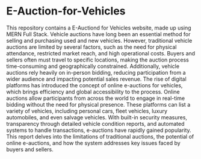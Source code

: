 # E-Auction-for-Vehicles

This repository contains a E-Auctiond for Vehicles website, made up using MERN Full Stack.
Vehicle auctions have long been an essential method for selling and purchasing used and new vehicles. However, traditional vehicle auctions are limited by several factors, such as the need for physical attendance, restricted market reach, and high operational costs. Buyers and sellers often must travel to specific locations, making the auction process time-consuming and geographically constrained. Additionally, vehicle auctions rely heavily on in-person bidding, reducing participation from a wider audience and impacting potential sales revenue. The rise of digital platforms has introduced the concept of online e-auctions for vehicles, which brings efficiency and global accessibility to the process. Online auctions allow participants from across the world to engage in real-time bidding without the need for physical presence. These platforms can list a variety of vehicles, including personal cars, fleet vehicles, luxury automobiles, and even salvage vehicles. With built-in security measures, transparency through detailed vehicle condition reports, and automated systems to handle transactions, e-auctions have rapidly gained popularity. This report delves into the limitations of traditional auctions, the potential of online e-auctions, and how the system addresses key issues faced by buyers and sellers.
